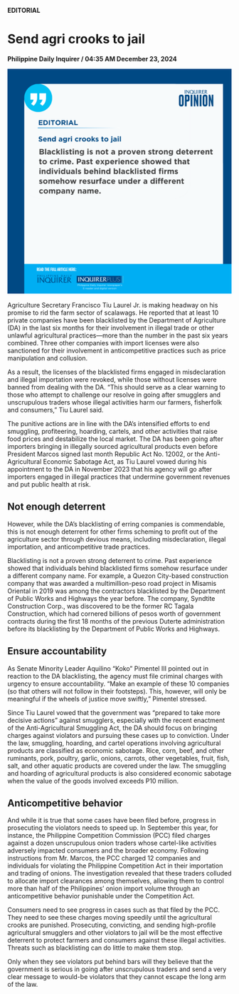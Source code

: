 **EDITORIAL**

# Send agri crooks to jail

****Philippine Daily Inquirer / 04:35 AM December 23, 2024****

![Image](https://raw.githubusercontent.com/github-jl14/scrapy_api/refs/heads/main/images/editorial12232024.png)

Agriculture Secretary Francisco Tiu Laurel Jr. is making headway on his promise to rid the farm sector of scalawags. He reported that at least 10 private companies have been blacklisted by the Department of Agriculture (DA) in the last six months for their involvement in illegal trade or other unlawful agricultural practices—more than the number in the past six years combined. Three other companies with import licenses were also sanctioned for their involvement in anticompetitive practices such as price manipulation and collusion.

As a result, the licenses of the blacklisted firms engaged in misdeclaration and illegal importation were revoked, while those without licenses were banned from dealing with the DA. “This should serve as a clear warning to those who attempt to challenge our resolve in going after smugglers and unscrupulous traders whose illegal activities harm our farmers, fisherfolk and consumers,” Tiu Laurel said.

The punitive actions are in line with the DA’s intensified efforts to end smuggling, profiteering, hoarding, cartels, and other activities that raise food prices and destabilize the local market. The DA has been going after importers bringing in illegally sourced agricultural products even before President Marcos signed last month Republic Act No. 12002, or the Anti-Agricultural Economic Sabotage Act, as Tiu Laurel vowed during his appointment to the DA in November 2023 that his agency will go after importers engaged in illegal practices that undermine government revenues and put public health at risk.

## Not enough deterrent

However, while the DA’s blacklisting of erring companies is commendable, this is not enough deterrent for other firms scheming to profit out of the agriculture sector through devious means, including misdeclaration, illegal importation, and anticompetitive trade practices.

Blacklisting is not a proven strong deterrent to crime. Past experience showed that individuals behind blacklisted firms somehow resurface under a different company name. For example, a Quezon City-based construction company that was awarded a multimillion-peso road project in Misamis Oriental in 2019 was among the contractors blacklisted by the Department of Public Works and Highways the year before. The company, Syndtite Construction Corp., was discovered to be the former RC Tagala Construction, which had cornered billions of pesos worth of government contracts during the first 18 months of the previous Duterte administration before its blacklisting by the Department of Public Works and Highways.

## Ensure accountability

As Senate Minority Leader Aquilino “Koko” Pimentel III pointed out in reaction to the DA blacklisting, the agency must file criminal charges with urgency to ensure accountability. “Make an example of these 10 companies (so that others will not follow in their footsteps). This, however, will only be meaningful if the wheels of justice move swiftly,” Pimentel stressed.

Since Tiu Laurel vowed that the government was “prepared to take more decisive actions” against smugglers, especially with the recent enactment of the Anti-Agricultural Smuggling Act, the DA should focus on bringing charges against violators and pursuing these cases up to conviction. Under the law, smuggling, hoarding, and cartel operations involving agricultural products are classified as economic sabotage. Rice, corn, beef, and other ruminants, pork, poultry, garlic, onions, carrots, other vegetables, fruit, fish, salt, and other aquatic products are covered under the law. The smuggling and hoarding of agricultural products is also considered economic sabotage when the value of the goods involved exceeds P10 million.

## Anticompetitive behavior

And while it is true that some cases have been filed before, progress in prosecuting the violators needs to speed up. In September this year, for instance, the Philippine Competition Commission (PCC) filed charges against a dozen unscrupulous onion traders whose cartel-like activities adversely impacted consumers and the broader economy. Following instructions from Mr. Marcos, the PCC charged 12 companies and individuals for violating the Philippine Competition Act in their importation and trading of onions. The investigation revealed that these traders colluded to allocate import clearances among themselves, allowing them to control more than half of the Philippines’ onion import volume through an anticompetitive behavior punishable under the Competition Act.

Consumers need to see progress in cases such as that filed by the PCC. They need to see these charges moving speedily until the agricultural crooks are punished. Prosecuting, convicting, and sending high-profile agricultural smugglers and other violators to jail will be the most effective deterrent to protect farmers and consumers against these illegal activities. Threats such as blacklisting can do little to make them stop.

Only when they see violators put behind bars will they believe that the government is serious in going after unscrupulous traders and send a very clear message to would-be violators that they cannot escape the long arm of the law.